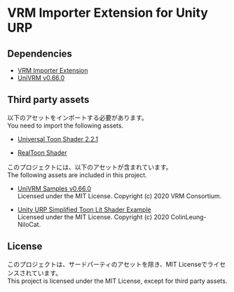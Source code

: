 # VRM Importer Extension for Unity URP

## Dependencies
- [VRM Importer Extension](https://github.com/sotanmochi/VRMImporterExtension-URP/tree/main/VRM.Extension.Importer)
- [UniVRM v0.66.0](https://github.com/vrm-c/UniVRM/releases/tag/v0.66.0)  

## Third party assets
以下のアセットをインポートする必要があります。  
You need to import the following assets.

- [Universal Toon Shader 2.2.1](https://github.com/unity3d-jp/UnityChanToonShaderVer2_Project/releases/tag/urp-2.2.1)

- [RealToon Shader](https://assetstore.unity.com/packages/vfx/shaders/realtoon-65518)

このプロジェクトには、以下のアセットが含まれています。  
The following assets are included in this project.

- [UniVRM Samples v0.66.0](https://github.com/vrm-c/UniVRM/releases/tag/v0.66.0)  
  Licensed under the MIT License. Copyright (c) 2020 VRM Consortium.

- [Unity URP Simplified Toon Lit Shader Example](https://github.com/ColinLeung-NiloCat/UnityURPToonLitShaderExample)  
  Licensed under the MIT License. Copyright (c) 2020 ColinLeung-NiloCat.

## License
このプロジェクトは、サードパーティのアセットを除き、MIT Licenseでライセンスされています。  
This project is licensed under the MIT License, except for third party assets.
